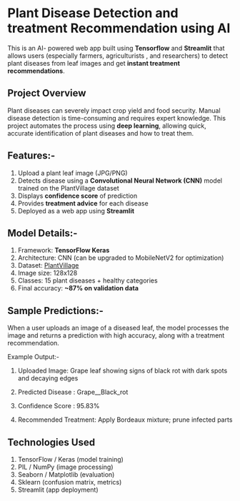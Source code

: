 # Plant Disease Detection and treatment Recommendation  using AI

This is an AI- powered web app built using **Tensorflow** and **Streamlit** that allows users (especially farmers, agriculturists , and researchers) to detect plant diseases from leaf images and get **instant treatment recommendations**.


## Project Overview

Plant diseases can severely impact crop yield and food security. Manual disease detection is time-consuming and requires expert knowledge. This project automates the process using **deep learning**, allowing quick, accurate identification of plant diseases and how to treat them.


## Features:-

1. Upload a plant leaf image (JPG/PNG)
2. Detects disease using a **Convolutional Neural Network (CNN)** model trained on the PlantVillage dataset
3. Displays **confidence score** of prediction
4. Provides **treatment advice** for each disease
5. Deployed as a web app using **Streamlit**


## Model Details:-

1. Framework: **TensorFlow Keras**
2. Architecture: CNN (can be upgraded to MobileNetV2 for optimization)
3. Dataset: [PlantVillage](https://www.kaggle.com/datasets/emmarex/plantdisease)  
4. Image size: 128x128  
5. Classes: 15 plant diseases + healthy categories  
6. Final accuracy: **~87% on validation data**


## Sample Predictions:-

When a user uploads an image of a diseased leaf, the model processes the image and returns a prediction with high accuracy, along with a treatment recommendation.

Example Output:-
1. Uploaded Image: Grape leaf showing signs of black rot with dark spots and decaying edges

2. Predicted Disease : Grape__Black_rot

3. Confidence Score :  95.83%

4. Recommended Treatment: Apply Bordeaux mixture; prune infected parts


## Technologies Used

1. TensorFlow / Keras (model training)
2. PIL / NumPy (image processing)
3. Seaborn / Matplotlib (evaluation)
4. Sklearn (confusion matrix, metrics)
5. Streamlit (app deployment)

